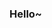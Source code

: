 ### Hello~
<span>
 <img align="left" src="https://github-readme-stats.vercel.app/api/top-langs/?username=Exisi&layout=compact&count_private=true&theme=default" style="max-width:0.5;width:0.4;">
 <img align="left" src="https://github-readme-stats.vercel.app/api?username=Exisi&show_icons=true&icon_color=CE1D2D&text_color=718096&bg_color=ffffff&hide_title=true" style="max-width:0.5;width:0.4;"/>
</span>

